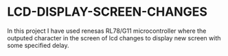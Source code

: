 # LCD-DISPLAY-SCREEN-CHANGES
In this project I have used renesas RL78/G11 microcontroller where the outputed character in the screen of lcd changes to display new screen with some specified delay.
